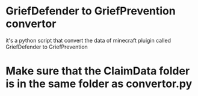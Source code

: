 # GriefDefender to GriefPrevention convertor
 it's a python script that convert the data of minecraft pluigin called GriefDefender to GriefPrevention 
# Make sure that the ClaimData folder is in the same folder as convertor.py

